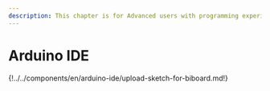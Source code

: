 ```yaml
---
description: This chapter is for Advanced users with programming experience.
---
```


# Arduino IDE

{!../../components/en/arduino-ide/upload-sketch-for-biboard.md!}